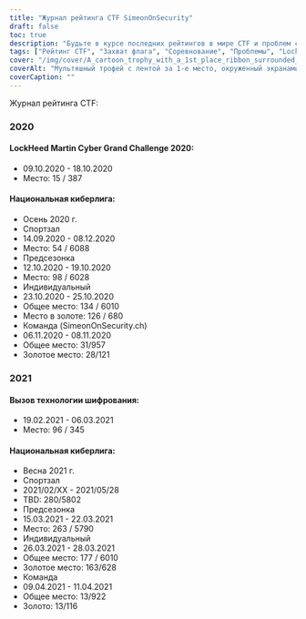 ```yaml
---
title: "Журнал рейтинга CTF SimeonOnSecurity"
draft: false
toc: true
description: "Будьте в курсе последних рейтингов в мире CTF и проблем с журналом рейтингов CTF от SimeonOnSecurity"
tags: ["Рейтинг CTF", "Захват флага", "Соревнование", "Проблемы", "LockHeed Martin Cyber Grand Challenge", "Национальная киберлига", "Вызов шифровальной техники", "Производительность", "Размещение", "Команда", "Индивидуальный", "2020", "2021", "Информационная безопасность", "Киберзащита", "CTF-события", "Хакерские Соревнования", "Информационная безопасность", "Исследование безопасности"]
cover: "/img/cover/A_cartoon_trophy_with_a_1st_place_ribbon_surrounded_by_comp.png"
coverAlt: "Мультяшный трофей с лентой за 1-е место, окруженный экранами компьютеров и символами кибербезопасности, такими как замок, щит, а также символы замка и ключа."
coverCaption: ""
---
```

 Журнал рейтинга CTF:
### 2020
#### LockHeed Martin Cyber Grand Challenge 2020:
- 09.10.2020 - 18.10.2020
- Место: 15 / 387
#### Национальная киберлига:
- Осень 2020 г.
- Спортзал
- 14.09.2020 - 08.12.2020
- Место: 54 / 6088
- Предсезонка
- 12.10.2020 - 19.10.2020
- Место: 98 / 6028
- Индивидуальный
- 23.10.2020 - 25.10.2020
- Общее место: 134 / 6010
- Место в золоте: 126 / 680
- Команда (SimeonOnSecurity.ch)
- 06.11.2020 - 08.11.2020
- Общее место: 31/957
- Золотое место: 28/121
### 2021
#### Вызов технологии шифрования:
- 19.02.2021 - 06.03.2021
- Место: 96 / 345
#### Национальная киберлига:
- Весна 2021 г.
- Спортзал
- 2021/02/ХХ - 2021/05/28
- TBD: 280/5802
- Предсезонка
- 15.03.2021 - 22.03.2021
- Место: 263 / 5790
- Индивидуальный
- 26.03.2021 - 28.03.2021
- Общее место: 177 / 6010
- Золотое место: 163/628
- Команда
- 09.04.2021 - 11.04.2021
- Общее место: 13/922
- Золото: 13/116
